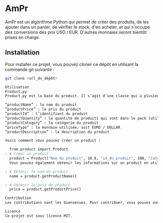 # AmPr

AmPr est un algorithme Python qui permet de créer des produits, de les ajouter dans un panier, de vérifier le stock, d'en acheter, et qui s'occupe des conversions des prix USD / EUR. D'autres monnaies seront bientôt prises en charge.

## Installation

Pour installer ce projet, vous pouvez cloner ce dépôt en utilisant la commande git suivante :

```bash
git clone <url_du_dépôt>

Utilisation
Product.py
Product.py est la base du produit. Il s’agit d’une classe qui a plusieurs attributs :

“productName” : le nom du produit
“productPrice” : le prix du produit
“productId” : l’identifiant du produit
“productQuantity” : la quantité de produits qui sont dans le pack (utilisé dans la fonction card pour les achats)
“productCategory” : la catégorie du produit
“priceType” : la monnaie utilisée, soit EURO / DOLLAR
“productDescription” : la description du produit

Voici comment vous pouvez créer un produit :

  from product import Product
- # Créer un produit
  product = Product("Nom du produit", 10.0, "id_du_produit", 100, "Catégorie", "EURO", "Description du produit")
  Vous pouvez également obtenir les informations sur un produit en utilisant les méthodes fournies :

- # Obtenir le nom du produit
  name = product.getProductName()

- # Obtenir le prix du produit
  price = product.getProductPrice()

Contribution
Les contributions sont les bienvenues. Pour contribuer, vous pouvez ouvrir une issue ou faire une pull request.

Licence
Ce projet est sous licence MIT.

